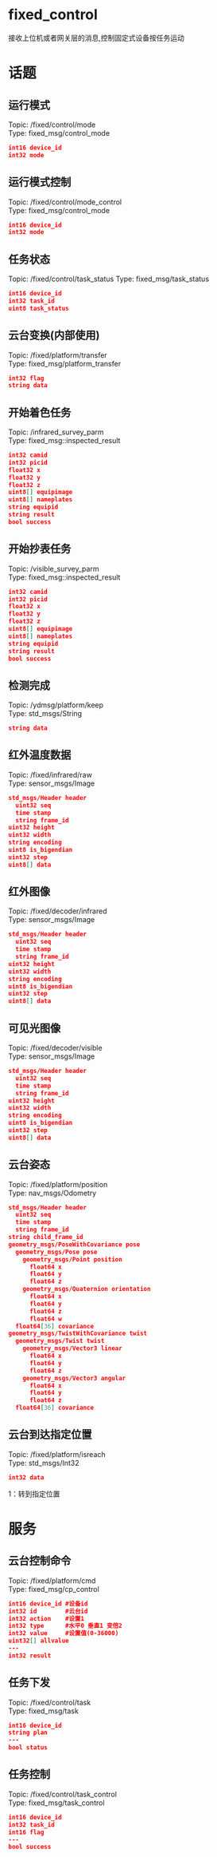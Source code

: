 <!--
 * @Descripttion: 
 * @version: 
 * @Author: li
 * @Date: 2021-05-12 16:14:16
 * @LastEditors: li
 * @LastEditTime: 2021-05-12 18:18:01
-->
# fixed_control
接收上位机或者网关层的消息,控制固定式设备按任务运动      
#  话题
##  运行模式
Topic: /fixed/control/mode  
Type: fixed_msg/control_mode  
```json
int16 device_id
int32 mode
```
##  运行模式控制
Topic: /fixed/control/mode_control  
Type: fixed_msg/control_mode  
```json
int16 device_id
int32 mode
```
##  任务状态
Topic: /fixed/control/task_status 
Type: fixed_msg/task_status    
```json
int16 device_id
int32 task_id
uint8 task_status
```
##  云台变换(内部使用)
Topic: /fixed/platform/transfer  
Type: fixed_msg/platform_transfer  
```json
int32 flag
string data
```
##  开始着色任务
Topic: /infrared_survey_parm  
Type: fixed_msg::inspected_result    
```json
int32 camid
int32 picid
float32 x
float32 y
float32 z
uint8[] equipimage
uint8[] nameplates
string equipid
string result
bool success
```
##  开始抄表任务
Topic: /visible_survey_parm  
Type: fixed_msg::inspected_result  
```json
int32 camid
int32 picid
float32 x
float32 y
float32 z
uint8[] equipimage
uint8[] nameplates
string equipid
string result
bool success
```
##  检测完成
Topic: /ydmsg/platform/keep  
Type: std_msgs/String  
```json
string data
```
##  红外温度数据
Topic: /fixed/infrared/raw  
Type: sensor_msgs/Image  
```json
std_msgs/Header header
  uint32 seq
  time stamp
  string frame_id
uint32 height
uint32 width
string encoding
uint8 is_bigendian
uint32 step
uint8[] data
```
##  红外图像
Topic: /fixed/decoder/infrared  
Type: sensor_msgs/Image  
```json
std_msgs/Header header
  uint32 seq
  time stamp
  string frame_id
uint32 height
uint32 width
string encoding
uint8 is_bigendian
uint32 step
uint8[] data
```
##  可见光图像
Topic: /fixed/decoder/visible  
Type: sensor_msgs/Image  
```json
std_msgs/Header header
  uint32 seq
  time stamp
  string frame_id
uint32 height
uint32 width
string encoding
uint8 is_bigendian
uint32 step
uint8[] data
```
##  云台姿态
Topic: /fixed/platform/position  
Type:  nav_msgs/Odometry  
```json
std_msgs/Header header
  uint32 seq
  time stamp
  string frame_id
string child_frame_id
geometry_msgs/PoseWithCovariance pose
  geometry_msgs/Pose pose
    geometry_msgs/Point position
      float64 x
      float64 y
      float64 z
    geometry_msgs/Quaternion orientation
      float64 x
      float64 y
      float64 z
      float64 w
  float64[36] covariance
geometry_msgs/TwistWithCovariance twist
  geometry_msgs/Twist twist
    geometry_msgs/Vector3 linear
      float64 x
      float64 y
      float64 z
    geometry_msgs/Vector3 angular
      float64 x
      float64 y
      float64 z
  float64[36] covariance
```
##  云台到达指定位置
Topic: /fixed/platform/isreach  
Type: std_msgs/Int32  
```json
int32 data
```
1：转到指定位置

#  服务
##  云台控制命令
Topic: /fixed/platform/cmd  
Type: fixed_msg/cp_control  
```json
int16 device_id #设备id
int32 id        #云台id
int32 action    #设置1
int32 type      #水平0 垂直1 变倍2
int32 value     #设置值(0-36000)
uint32[] allvalue
---
int32 result
```
##  任务下发
Topic: /fixed/control/task  
Type: fixed_msg/task    
```json
int16 device_id
string plan
---
bool status
```
##  任务控制
Topic: /fixed/control/task_control  
Type: fixed_msg/task_control    
```json
int16 device_id
int32 task_id
int16 flag
---
bool success
```
